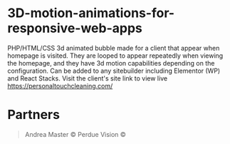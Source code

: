 # 3D-motion-animations-for-responsive-web-apps
PHP/HTML/CSS 3d animated bubble made for a client that appear when homepage is visited. They are looped to appear repeatedly when viewing the homepage, and they have 3d motion capabilities depending on the configuration. Can be added to any sitebuilder including Elementor (WP) and React Stacks. Visit the client's site link to view live https://personaltouchcleaning.com/

# Partners
> Andrea Master ©
> Perdue Vision ©
